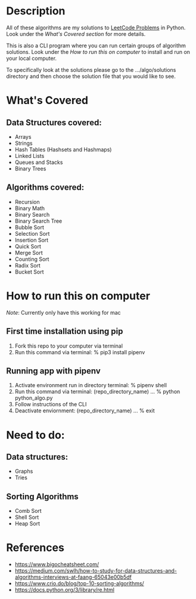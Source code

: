 # Description
All of these algorithms are my solutions to [LeetCode Problems](https://leetcode.com/explore/) in Python.  Look under the *What's Covered section* for more details.

This is also a CLI program where you can run certain groups of algorithm solutions.  Look under the *How to run this on computer* to install and run on your local computer.

To specifically look at the solutions please go to the .../algo/solutions directory and then choose the solution file that you would like to see.

# What's Covered
## Data Structures covered:
* Arrays
* Strings
* Hash Tables (Hashsets and Hashmaps)
* Linked Lists
* Queues and Stacks
* Binary Trees

## Algorithms covered:
* Recursion
* Binary Math
* Binary Search
* Binary Search Tree
* Bubble Sort
* Selection Sort
* Insertion Sort
* Quick Sort
* Merge Sort
* Counting Sort
* Radix Sort
* Bucket Sort

# How to run this on computer
*Note*: Currently only have this working for mac

## First time installation using pip
1. Fork this repo to your computer via terminal
2. Run this command via terminal: % pip3 install pipenv

## Running app with pipenv
1. Activate environment run in directory terminal: % pipenv shell
2. Run this command via terminal: (repo_directory_name) ... % python python_algo.py
3. Follow instructions of the CLI
4. Deactivate enviornment: (repo_directory_name) ... % exit

# Need to do:
## Data structures:
* Graphs
* Tries

## Sorting Algorithms
* Comb Sort
* Shell Sort
* Heap Sort

# References
* https://www.bigocheatsheet.com/
* https://medium.com/swlh/how-to-study-for-data-structures-and-algorithms-interviews-at-faang-65043e00b5df
* https://www.crio.do/blog/top-10-sorting-algorithms/
* https://docs.python.org/3/library/re.html
